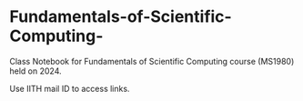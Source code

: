 # Fundamentals-of-Scientific-Computing-
Class Notebook for Fundamentals of Scientific Computing course (MS1980) held on 2024. 

Use IITH mail ID to access links.
